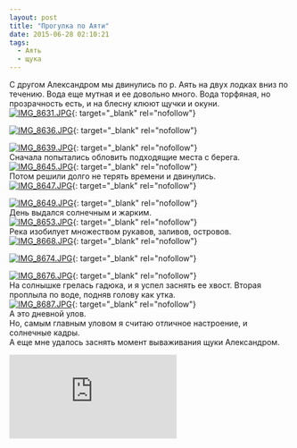 ```yaml
---
layout: post
title: "Прогулка по Аяти"
date: 2015-06-28 02:10:21
tags:
  - Аять
  - щука
---
```

С другом Александром мы двинулись по р. Аять на двух лодках вниз по
течению. Вода еще мутная и ее довольно много. Вода торфяная, но
прозрачность есть, и на блесну клюют щучки и окуни.  
[![IMG\_8631.JPG](https://img-fotki.yandex.ru/get/3309/13906080.54/0_a158c_2658137d_XXL.jpg
"IMG_8631.JPG")][1]{: target="_blank"
rel="nofollow"}  
  
[![IMG\_8636.JPG](https://img-fotki.yandex.ru/get/4802/13906080.54/0_a158d_a8b4b6e5_XXL.jpg
"IMG_8636.JPG")][2]{: target="_blank"
rel="nofollow"}  
  
[![IMG\_8639.JPG](https://img-fotki.yandex.ru/get/6100/13906080.54/0_a158e_f16b3638_XXL.jpg
"IMG_8639.JPG")][3]{: target="_blank"
rel="nofollow"}  
Сначала попытались обловить подходящие места с берега.  
[![IMG\_8645.JPG](https://img-fotki.yandex.ru/get/4428/13906080.54/0_a158f_62e646c3_XXL.jpg
"IMG_8645.JPG")][4]{: target="_blank"
rel="nofollow"}  
Потом решили долго не терять времени и двинулись.  
[![IMG\_8647.JPG](https://img-fotki.yandex.ru/get/5903/13906080.54/0_a1590_c144952_XXL.jpg
"IMG_8647.JPG")][5]{: target="_blank"
rel="nofollow"}  
  
[![IMG\_8649.JPG](https://img-fotki.yandex.ru/get/4508/13906080.54/0_a1591_7d512165_XXL.jpg
"IMG_8649.JPG")][6]{: target="_blank"
rel="nofollow"}  
День выдался солнечным и жарким.  
[![IMG\_8653.JPG](https://img-fotki.yandex.ru/get/9757/13906080.54/0_a1592_4c8bd38a_XXL.jpg
"IMG_8653.JPG")][7]{: target="_blank"
rel="nofollow"}  
Река изобилует множеством рукавов, заливов, островов.  
[![IMG\_8668.JPG](https://img-fotki.yandex.ru/get/4515/13906080.54/0_a1595_36ab0efd_XXL.jpg
"IMG_8668.JPG")][8]{: target="_blank"
rel="nofollow"}  
  
[![IMG\_8674.JPG](https://img-fotki.yandex.ru/get/4309/13906080.54/0_a1597_6670e5ef_XXL.jpg
"IMG_8674.JPG")][9]{: target="_blank"
rel="nofollow"}  
  
[![IMG\_8676.JPG](https://img-fotki.yandex.ru/get/5603/13906080.54/0_a1598_bc1a7233_XXL.jpg
"IMG_8676.JPG")][10]{: target="_blank"
rel="nofollow"}  
На солнышке грелась гадюка, и я успел заснять ее хвост. Вторая проплыла
по воде, подняв голову как утка.  
[![IMG\_8687.JPG](https://img-fotki.yandex.ru/get/15550/13906080.54/0_a1599_8bb31383_XXL.jpg
"IMG_8687.JPG")][11]{: target="_blank"
rel="nofollow"}  
А это дневной улов.  
Но, самым главным уловом я считаю отличное настроение, и солнечные
кадры.  
А еще мне удалось заснять момент вываживания щуки Александром.

<div class="video">
  <iframe src="https://www.youtube.com/embed/42IrsA-YtOc" frameborder="0" allowfullscreen></iframe>
</div>



[1]: https://fotki.yandex.ru/next/users/russian-field2005/album/159209/view/660876
[2]: https://fotki.yandex.ru/next/users/russian-field2005/album/159209/view/660877
[3]: https://fotki.yandex.ru/next/users/russian-field2005/album/159209/view/660878
[4]: https://fotki.yandex.ru/next/users/russian-field2005/album/159209/view/660879
[5]: https://fotki.yandex.ru/next/users/russian-field2005/album/159209/view/660880
[6]: https://fotki.yandex.ru/next/users/russian-field2005/album/159209/view/660881
[7]: https://fotki.yandex.ru/next/users/russian-field2005/album/159209/view/660882
[8]: https://fotki.yandex.ru/next/users/russian-field2005/album/159209/view/660885
[9]: https://fotki.yandex.ru/next/users/russian-field2005/album/159209/view/660887
[10]: https://fotki.yandex.ru/next/users/russian-field2005/album/159209/view/660888
[11]: https://fotki.yandex.ru/next/users/russian-field2005/album/159209/view/660889
